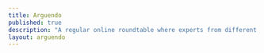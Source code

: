 ```yaml
---
title: Arguendo
published: true
description: "A regular online roundtable where experts from different perspectives discuss a pressing issue in international criminal justice."
layout: arguendo
---
```

